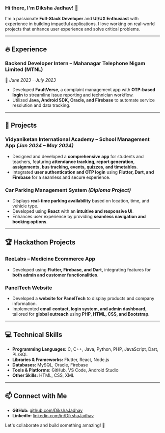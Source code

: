 ### Hi there, I'm Diksha Jadhav! 👋

I'm a passionate **Full-Stack Developer** and **UI/UX Enthusiast** with experience in building impactful applications. I love working on real-world projects that enhance user experience and solve critical problems. 

---

## 🔥 Experience
### **Backend Developer Intern** – Mahanagar Telephone Nigam Limited (MTNL)  
📅 *June 2023 – July 2023*  
- Developed **FaultVerse**, a complaint management app with **OTP-based login** to streamline issue reporting and technician workflow.
- Utilized **Java, Android SDK, Oracle, and Firebase** to automate service resolution and data tracking.

---

## 🚀 Projects
### **Vidyaniketan International Academy – School Management App** *(Jan 2024 – May 2024)*  
- Designed and developed a **comprehensive app** for students and teachers, featuring **attendance tracking, report generation, assignments, bus tracking, events, quizzes, and timetables**.
- Integrated **user authentication and OTP login** using **Flutter, Dart, and Firebase** for a seamless and secure experience.

### **Car Parking Management System** *(Diploma Project)*  
- Displays **real-time parking availability** based on location, time, and vehicle type.
- Developed using **React** with an **intuitive and responsive UI**.
- Enhances user experience by providing **seamless navigation and booking options**.

---

## 🏆 Hackathon Projects
### **ReeLabs – Medicine Ecommerce App**  
- Developed using **Flutter, Firebase, and Dart**, integrating features for **both admin and customer functionalities**.

### **PanelTech Website**  
- Developed a **website for PanelTech** to display products and company information.
- Implemented **email contact, login system, and admin dashboard**, tailored for **global outreach** using **PHP, HTML, CSS, and Bootstrap**.

---

## 💻 Technical Skills
- **Programming Languages:** C, C++, Java, Python, PHP, JavaScript, Dart, PL/SQL
- **Libraries & Frameworks:** Flutter, React, Node.js
- **Databases:** MySQL, Oracle, Firebase
- **Tools & Platforms:** GitHub, VS Code, Android Studio
- **Other Skills:** HTML, CSS, XML

---

## 📫 Connect with Me
- **GitHub:** [github.com/DikshaJadhav](https://github.com/DikshaJadhav3110)
- **LinkedIn:** [linkedin.com/in/DikshaJadhav]([https://www.linkedin.com/in/DikshaJadhav](https://www.linkedin.com/in/dikshajadhav1/))

Let's collaborate and build something amazing! 🚀

